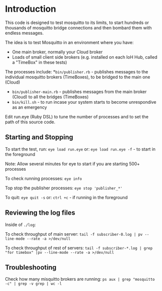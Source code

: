 # Introduction
This code is designed to test mosquitto to its limits, to start hundreds or thousands of mosquitto bridge connections and then bombard them with endless messages.

The idea is to test Mosquitto in an environment where you have:
 * One main broker, normally your Cloud broker
 * Loads of small client side brokers (e.g. installed on each IoH Hub, called a "TimeBox" in these tests)

The processes include:
 *```bin/publisher.rb``` - publishes messages to the individual mosquitto brokers (TimeBoxes), to be bridged to the main one (Cloud)
 * ```bin/publisher-main.rb``` - publishes messages from the main broker (Cloud) to all the bridges (TimeBoxes)
 * ```bin/kill.sh``` - to run incase your system starts to become unrespondive as an emergency

Edit run.eye (Ruby DSL) to tune the number of processes and to set the path of this source code.

## Starting and Stopping

To start the test, run:
```eye load run.eye```
or: ```eye load run.eye -f``` - to start in the foreground

Note: Allow several minutes for eye to start if you are starting 500+ processes

To check running processes:
```eye info```

Top stop the publisher processes:
```eye stop 'publisher_*'```

To quit:
```eye quit -s```
or: ```ctrl +c``` - if running in the foreground

## Reviewing the log files
Inside of ```./log```:

To check throughput of main server:
```tail -f subscriber-0.log | pv --line-mode --rate -a >/dev/null```

To check throughput of rest of servers:
```tail -f subscriber-*.log | grep "for timebox" |pv --line-mode --rate -a >/dev/null```

## Troubleshooting
Check how many misquitto brokers are running:
```ps aux | grep "mosquitto -c" | grep -v grep | wc -l```


